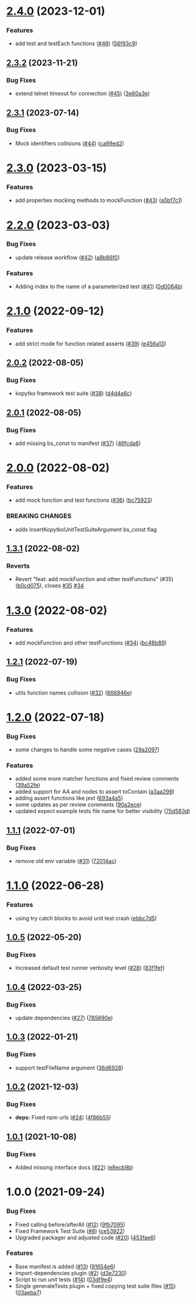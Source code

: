 # [2.4.0](https://github.com/getndazn/kopytko-unit-testing-framework/compare/v2.3.2...v2.4.0) (2023-12-01)


### Features

* add test and testEach functions ([#46](https://github.com/getndazn/kopytko-unit-testing-framework/issues/46)) ([56f93c9](https://github.com/getndazn/kopytko-unit-testing-framework/commit/56f93c91a97992e5fbbe74447a3d2c9a3526bd20))

## [2.3.2](https://github.com/getndazn/kopytko-unit-testing-framework/compare/v2.3.1...v2.3.2) (2023-11-21)


### Bug Fixes

* extend telnet timeout for connection ([#45](https://github.com/getndazn/kopytko-unit-testing-framework/issues/45)) ([3e60a3e](https://github.com/getndazn/kopytko-unit-testing-framework/commit/3e60a3e8aa867e1582dee2295aa3146aca2fc3c5))

## [2.3.1](https://github.com/getndazn/kopytko-unit-testing-framework/compare/v2.3.0...v2.3.1) (2023-07-14)


### Bug Fixes

* Mock identifiers collisions ([#44](https://github.com/getndazn/kopytko-unit-testing-framework/issues/44)) ([ca99ed2](https://github.com/getndazn/kopytko-unit-testing-framework/commit/ca99ed2634130930d66433cfe497fdee6be27044))

# [2.3.0](https://github.com/getndazn/kopytko-unit-testing-framework/compare/v2.2.0...v2.3.0) (2023-03-15)


### Features

* add properties mocking methods to mockFunction ([#43](https://github.com/getndazn/kopytko-unit-testing-framework/issues/43)) ([a5bf7c1](https://github.com/getndazn/kopytko-unit-testing-framework/commit/a5bf7c19ca80471fd7a54832f3c963a342744dd0))

# [2.2.0](https://github.com/getndazn/kopytko-unit-testing-framework/compare/v2.1.0...v2.2.0) (2023-03-03)


### Bug Fixes

* update release workflow ([#42](https://github.com/getndazn/kopytko-unit-testing-framework/issues/42)) ([a8b86f0](https://github.com/getndazn/kopytko-unit-testing-framework/commit/a8b86f0eb2d3a6af51f4d5e423255423e786fa79))


### Features

* Adding index to the name of a parameterized test ([#41](https://github.com/getndazn/kopytko-unit-testing-framework/issues/41)) ([0d0064b](https://github.com/getndazn/kopytko-unit-testing-framework/commit/0d0064b726e2599a70f5e625083fa2c3224d7d79))

# [2.1.0](https://github.com/getndazn/kopytko-unit-testing-framework/compare/v2.0.2...v2.1.0) (2022-09-12)


### Features

* add strict mode for function related asserts ([#39](https://github.com/getndazn/kopytko-unit-testing-framework/issues/39)) ([e456a13](https://github.com/getndazn/kopytko-unit-testing-framework/commit/e456a1328a5aa95834fc80cf9b729658e8a53594))

## [2.0.2](https://github.com/getndazn/kopytko-unit-testing-framework/compare/v2.0.1...v2.0.2) (2022-08-05)


### Bug Fixes

* kopytko framework test suite ([#38](https://github.com/getndazn/kopytko-unit-testing-framework/issues/38)) ([d4d4a6c](https://github.com/getndazn/kopytko-unit-testing-framework/commit/d4d4a6c46810f2b8c009cc074e502a02c162d7ff))

## [2.0.1](https://github.com/getndazn/kopytko-unit-testing-framework/compare/v2.0.0...v2.0.1) (2022-08-05)


### Bug Fixes

* add missing bs_const to manifest ([#37](https://github.com/getndazn/kopytko-unit-testing-framework/issues/37)) ([46fcda6](https://github.com/getndazn/kopytko-unit-testing-framework/commit/46fcda64d1c19867692a1e9afe272f9437cbaef1))

# [2.0.0](https://github.com/getndazn/kopytko-unit-testing-framework/compare/v1.3.1...v2.0.0) (2022-08-02)


### Features

* add mock function and test functions ([#36](https://github.com/getndazn/kopytko-unit-testing-framework/issues/36)) ([bc75923](https://github.com/getndazn/kopytko-unit-testing-framework/commit/bc75923996f6f5b92400e81797a313595a59f337))


### BREAKING CHANGES

* adds insertKopytkoUnitTestSuiteArgument bs_const flag

## [1.3.1](https://github.com/getndazn/kopytko-unit-testing-framework/compare/v1.3.0...v1.3.1) (2022-08-02)


### Reverts

* Revert "feat: add mockFunction and other testFunctions" (#35) ([b0cd075](https://github.com/getndazn/kopytko-unit-testing-framework/commit/b0cd075f8bcc49bcf1860a4c18fb09b61571e55a)), closes [#35](https://github.com/getndazn/kopytko-unit-testing-framework/issues/35) [#34](https://github.com/getndazn/kopytko-unit-testing-framework/issues/34)

# [1.3.0](https://github.com/getndazn/kopytko-unit-testing-framework/compare/v1.2.1...v1.3.0) (2022-08-02)


### Features

* add mockFunction and other testFunctions ([#34](https://github.com/getndazn/kopytko-unit-testing-framework/issues/34)) ([bc48b89](https://github.com/getndazn/kopytko-unit-testing-framework/commit/bc48b8999724f927e02cee77949c780f3f50cfd2))

## [1.2.1](https://github.com/getndazn/kopytko-unit-testing-framework/compare/v1.2.0...v1.2.1) (2022-07-19)


### Bug Fixes

* utils function names collision ([#32](https://github.com/getndazn/kopytko-unit-testing-framework/issues/32)) ([866946e](https://github.com/getndazn/kopytko-unit-testing-framework/commit/866946e11f52bdf194971d8a73c3a3b1d3e63216))

# [1.2.0](https://github.com/getndazn/kopytko-unit-testing-framework/compare/v1.1.1...v1.2.0) (2022-07-18)


### Bug Fixes

* some changes to handle some negative cases ([29a2097](https://github.com/getndazn/kopytko-unit-testing-framework/commit/29a20976543375c7ef5fb2f1132f48c0e4225a77))


### Features

* added some more matcher functions and fixed review comments ([39a52fe](https://github.com/getndazn/kopytko-unit-testing-framework/commit/39a52fe3598d41a380234933dff6283b81370126))
* added support for AA and nodes to assert toContain ([a3aa299](https://github.com/getndazn/kopytko-unit-testing-framework/commit/a3aa299a8f6789bf1d80f78174cc480362a3b1d2))
* adding assert functions like jest ([693a4a5](https://github.com/getndazn/kopytko-unit-testing-framework/commit/693a4a547a16c275bf2d1bc26118d0a6fa105565))
* some updates as per review comments ([90a2ece](https://github.com/getndazn/kopytko-unit-testing-framework/commit/90a2ece160d6043c05d5c4c2bd2cde7b1069c4a9))
* updated expect example tests file name for better visibility ([75d583d](https://github.com/getndazn/kopytko-unit-testing-framework/commit/75d583d8668f38221f157811e24984cc860d8624))

## [1.1.1](https://github.com/getndazn/kopytko-unit-testing-framework/compare/v1.1.0...v1.1.1) (2022-07-01)


### Bug Fixes

* remove old env variable ([#31](https://github.com/getndazn/kopytko-unit-testing-framework/issues/31)) ([72014ac](https://github.com/getndazn/kopytko-unit-testing-framework/commit/72014ac7ad5d8799d1a6aab68e0c49bdbcccab4e))

# [1.1.0](https://github.com/getndazn/kopytko-unit-testing-framework/compare/v1.0.5...v1.1.0) (2022-06-28)


### Features

* using try catch blocks to avoid unit test crash ([ebbc7d5](https://github.com/getndazn/kopytko-unit-testing-framework/commit/ebbc7d58480ea4c95a55bbac598258e2cddf7049))

## [1.0.5](https://github.com/getndazn/kopytko-unit-testing-framework/compare/v1.0.4...v1.0.5) (2022-05-20)


### Bug Fixes

* Increased default test runner verbosity level ([#28](https://github.com/getndazn/kopytko-unit-testing-framework/issues/28)) ([83f1fef](https://github.com/getndazn/kopytko-unit-testing-framework/commit/83f1fefad38cb704bca5a339a599fdcd30a4154f))

## [1.0.4](https://github.com/getndazn/kopytko-unit-testing-framework/compare/v1.0.3...v1.0.4) (2022-03-25)


### Bug Fixes

* update dependencies ([#27](https://github.com/getndazn/kopytko-unit-testing-framework/issues/27)) ([785690e](https://github.com/getndazn/kopytko-unit-testing-framework/commit/785690ed409df2e2bccb09d9893741ab935896d3))

## [1.0.3](https://github.com/getndazn/kopytko-unit-testing-framework/compare/v1.0.2...v1.0.3) (2022-01-21)


### Bug Fixes

* support testFileName argument ([36d6928](https://github.com/getndazn/kopytko-unit-testing-framework/commit/36d6928e952c85fbdad04680add59c91ea7bf9a7))

## [1.0.2](https://github.com/getndazn/kopytko-unit-testing-framework/compare/v1.0.1...v1.0.2) (2021-12-03)


### Bug Fixes

* **deps:** Fixed npm urls ([#24](https://github.com/getndazn/kopytko-unit-testing-framework/issues/24)) ([4f86b55](https://github.com/getndazn/kopytko-unit-testing-framework/commit/4f86b550708c5d7da0a2656b045bf71774de9f82))

## [1.0.1](https://github.com/getndazn/kopytko-unit-testing-framework/compare/v1.0.0...v1.0.1) (2021-10-08)


### Bug Fixes

* Added missing interface docs ([#22](https://github.com/getndazn/kopytko-unit-testing-framework/issues/22)) ([e8ecb9b](https://github.com/getndazn/kopytko-unit-testing-framework/commit/e8ecb9b679392e9f15e7d2a178fe23b18424e506))

# 1.0.0 (2021-09-24)


### Bug Fixes

* Fixed calling before/afterAll ([#12](https://github.com/getndazn/kopytko-unit-testing-framework/issues/12)) ([9fb7095](https://github.com/getndazn/kopytko-unit-testing-framework/commit/9fb70954538680c09aeb7946818f2bd1e82d0ed4))
* Fixed Framework Test Suite ([#8](https://github.com/getndazn/kopytko-unit-testing-framework/issues/8)) ([ce53922](https://github.com/getndazn/kopytko-unit-testing-framework/commit/ce5392222d30c6b1ee49439c40937ab41cc3017d))
* Upgraded packager and adjusted code ([#20](https://github.com/getndazn/kopytko-unit-testing-framework/issues/20)) ([453fae6](https://github.com/getndazn/kopytko-unit-testing-framework/commit/453fae6d26ca2cb78bb67b5a8c0620ca41a747c5))


### Features

* Base manifest is added ([#13](https://github.com/getndazn/kopytko-unit-testing-framework/issues/13)) ([91654e6](https://github.com/getndazn/kopytko-unit-testing-framework/commit/91654e638e4c614c884a731ccb9c30e0ffd2d094))
* Import-dependencies plugin ([#2](https://github.com/getndazn/kopytko-unit-testing-framework/issues/2)) ([d3e7230](https://github.com/getndazn/kopytko-unit-testing-framework/commit/d3e72308a95d6bcf263a61f241b3b9a6704d084b))
* Script to run unit tests ([#14](https://github.com/getndazn/kopytko-unit-testing-framework/issues/14)) ([03df9e4](https://github.com/getndazn/kopytko-unit-testing-framework/commit/03df9e4a4335dfc2be6256610de92b5908de29bf))
* Single generateTests plugin + fixed copying test suite files ([#15](https://github.com/getndazn/kopytko-unit-testing-framework/issues/15)) ([03aeba7](https://github.com/getndazn/kopytko-unit-testing-framework/commit/03aeba71eb959d1a06503de94dac40554955c8aa))
